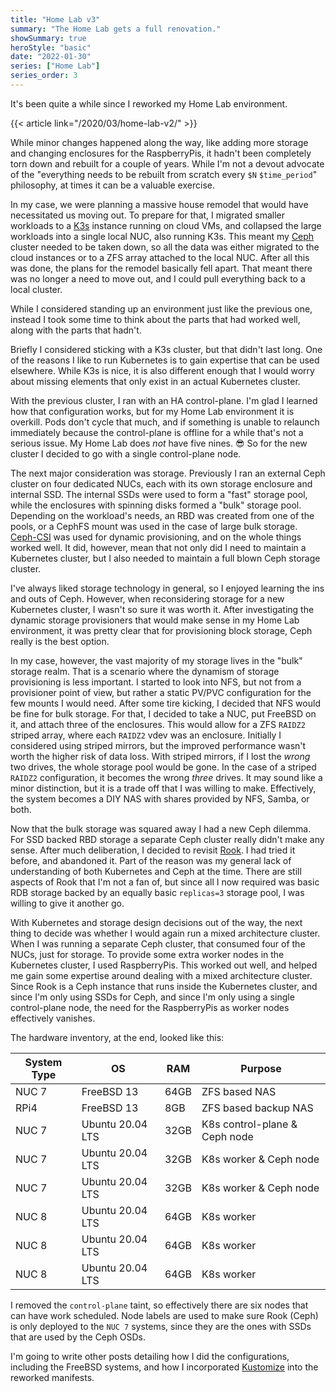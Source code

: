 ```yaml
---
title: "Home Lab v3"
summary: "The Home Lab gets a full renovation."
showSummary: true
heroStyle: "basic"
date: "2022-01-30"
series: ["Home Lab"]
series_order: 3
---
```


It's been quite a while since I reworked my Home Lab environment. 

{{< article link="/2020/03/home-lab-v2/" >}}

While minor changes happened along the way, like adding more storage and changing enclosures for the RaspberryPis, it hadn't been completely torn down and rebuilt for a couple of years. While I'm not a devout advocate of the "everything needs to be rebuilt from scratch every `$N` `$time_period`" philosophy, at times it can be a valuable exercise. 

In my case, we were planning a massive house remodel that would have necessitated us moving out. To prepare for that, I migrated smaller workloads to a [K3s](https://k3s.io) instance running on cloud VMs, and collapsed the large workloads into a single local NUC, also running K3s. This meant my [Ceph](https://ceph.io) cluster needed to be taken down, so all the data was either migrated to the cloud instances or to a ZFS array attached to the local NUC. After all this was done, the plans for the remodel basically fell apart. That meant there was no longer a need to move out, and I could pull everything back to a local cluster.

While I considered standing up an environment just like the previous one, instead I took some time to think about the parts that had worked well, along with the parts that hadn't. 

Briefly I considered sticking with a K3s cluster, but that didn't last long. One of the reasons I like to run Kubernetes is to gain expertise that can be used elsewhere. While K3s is nice, it is also different enough that I would worry about missing elements that only exist in an actual Kubernetes cluster. 

With the previous cluster, I ran with an HA control-plane. I'm glad I learned how that configuration works, but for my Home Lab environment it is overkill. Pods don't cycle that much, and if something is unable to relaunch immediately because the control-plane is offline for a while that's not a serious issue. My Home Lab does _not_ have five nines. 😎 So for the new cluster I decided to go with a single control-plane node.

The next major consideration was storage. Previously I ran an external Ceph cluster on four dedicated NUCs, each with its own storage enclosure and internal SSD. The internal SSDs were used to form a "fast" storage pool, while the enclosures with spinning disks formed a "bulk" storage pool. Depending on the workload's needs, an RBD was created from one of the pools, or a CephFS mount was used in the case of large bulk storage. [Ceph-CSI](https://github.com/ceph/ceph-csi) was used for dynamic provisioning, and on the whole things worked well. It did, however, mean that not only did I need to maintain a Kubernetes cluster, but I also needed to maintain a full blown Ceph storage cluster. 

I've always liked storage technology in general, so I enjoyed learning the ins and outs of Ceph. However, when reconsidering storage for a new Kubernetes cluster, I wasn't so sure it was worth it. After investigating the dynamic storage provisioners that would make sense in my Home Lab environment, it was pretty clear that for provisioning block storage, Ceph really is the best option. 

In my case, however, the vast majority of my storage lives in the "bulk" storage realm. That is a scenario where the dynamism of storage provisioning is less important. I started to look into NFS, but not from a provisioner point of view, but rather a static PV/PVC configuration for the few mounts I would need. After some tire kicking, I decided that NFS would be fine for bulk storage. For that, I decided to take a NUC, put FreeBSD on it, and attach three of the enclosures. This would allow for a ZFS  `RAIDZ2` striped array, where each `RAIDZ2` vdev was an enclosure. Initially I considered using striped mirrors, but the improved performance wasn't worth the higher risk of data loss. With striped mirrors, if I lost the _wrong_ two drives, the whole storage pool would be gone. In the case of a striped `RAIDZ2` configuration, it becomes the wrong _three_ drives. It may sound like a minor distinction, but it is a trade off that I was willing to make. Effectively, the system becomes a DIY NAS with shares provided by NFS, Samba, or both. 

Now that the bulk storage was squared away I had a new Ceph dilemma. For SSD backed RBD storage a separate Ceph cluster really didn't make any sense. After much deliberation, I decided to revisit [Rook](https://rook.io). I had tried it before, and abandoned it. Part of the reason was my general lack of understanding of both Kubernetes and Ceph at the time. There are still aspects of Rook that I'm not a fan of, but since all I now required was basic RDB storage backed by an equally basic `replicas=3` storage pool, I was willing to give it another go.

With Kubernetes and storage design decisions out of the way, the next thing to decide was whether I would again run a mixed architecture cluster. When I was running a separate Ceph cluster, that consumed four of the NUCs, just for storage. To provide some extra worker nodes in the Kubernetes cluster, I used RaspberryPis. This worked out well, and helped me gain some expertise around dealing with a mixed architecture cluster. Since Rook is a Ceph instance that runs inside the Kubernetes cluster, and since I'm only using SSDs for Ceph, and since I'm only using a single control-plane node, the need for the RaspberryPis as worker nodes effectively vanishes. 

The hardware inventory, at the end, looked like this:

|System Type|OS|RAM|Purpose|
|-|-|-|-|
|NUC 7|FreeBSD 13|64GB|ZFS based NAS|
|RPi4|FreeBSD 13|8GB|ZFS based backup NAS|
|NUC 7|Ubuntu 20.04 LTS|32GB|K8s control-plane & Ceph node|
|NUC 7|Ubuntu 20.04 LTS|32GB|K8s worker & Ceph node|
|NUC 7|Ubuntu 20.04 LTS|32GB|K8s worker & Ceph node|
|NUC 8|Ubuntu 20.04 LTS|64GB|K8s worker|
|NUC 8|Ubuntu 20.04 LTS|64GB|K8s worker|
|NUC 8|Ubuntu 20.04 LTS|64GB|K8s worker|

I removed the `control-plane` taint, so effectively there are six nodes that can have work scheduled. Node labels are used to make sure Rook (Ceph) is only deployed to the `NUC 7` systems, since they are the ones with SSDs that are used by the Ceph OSDs. 

I'm going to write other posts detailing how I did the configurations, including the FreeBSD systems, and how I incorporated [Kustomize](https://kustomize.io) into the reworked manifests.

